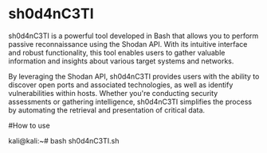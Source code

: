 # sh0d4nC3TI
sh0d4nC3TI is a powerful tool developed in Bash that allows you to perform passive reconnaissance using the Shodan API. With its intuitive interface and robust functionality, this tool enables users to gather valuable information and insights about various target systems and networks.

By leveraging the Shodan API, sh0d4nC3TI provides users with the ability to discover open ports and associated technologies, as well as identify vulnerabilities within hosts. Whether you're conducting security assessments or gathering intelligence, sh0d4nC3TI simplifies the process by automating the retrieval and presentation of critical data.

#How to use

kali@kali:~# bash sh0d4nC3TI.sh
